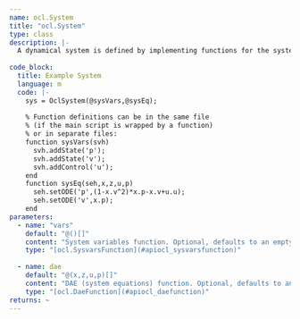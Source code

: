```yaml
--- 
name: ocl.System
title: "ocl.System"
type: class
description: |-
  A dynamical system is defined by implementing functions for the system variables and equations, and creating an OclSystem passing the function pointers. You need to implement two functions, one for defining the system variables, and a second one for defining the system equations. The system is created by passing the handles of the two functions to the constructor of OclSystem. A system can be used width an [ocl.Simulator](#apiocl_simulator). 
  
code_block:
  title: Example System
  language: m
  code: |-
    sys = OclSystem(@sysVars,@sysEq);
    
    % Function definitions can be in the same file 
    % (if the main script is wrapped by a function) 
    % or in separate files:
    function sysVars(svh)
      svh.addState('p');
      svh.addState('v');
      svh.addControl('u');  
    end
    function sysEq(seh,x,z,u,p)
      seh.setODE('p',(1-x.v^2)*x.p-x.v+u.u); 
      seh.setODE('v',x.p);
    end
parameters:
  - name: "vars"
    default: "@()[]"
    content: "System variables function. Optional, defaults to an empty function handle."
    type: "[ocl.SysvarsFunction](#apiocl_sysvarsfunction)"
    
  - name: dae
    default: "@(x,z,u,p)[]"
    content: "DAE (system equations) function. Optional, defaults to an empty function handle."
    type: "[ocl.DaeFunction](#apiocl_daefunction)"
returns: ~
---
```

